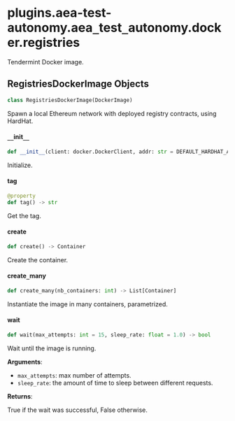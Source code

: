 <a id="plugins.aea-test-autonomy.aea_test_autonomy.docker.registries"></a>

# plugins.aea-test-autonomy.aea`_`test`_`autonomy.docker.registries

Tendermint Docker image.

<a id="plugins.aea-test-autonomy.aea_test_autonomy.docker.registries.RegistriesDockerImage"></a>

## RegistriesDockerImage Objects

```python
class RegistriesDockerImage(DockerImage)
```

Spawn a local Ethereum network with deployed registry contracts, using HardHat.

<a id="plugins.aea-test-autonomy.aea_test_autonomy.docker.registries.RegistriesDockerImage.__init__"></a>

#### `__`init`__`

```python
def __init__(client: docker.DockerClient, addr: str = DEFAULT_HARDHAT_ADDR, port: int = DEFAULT_HARDHAT_PORT, env_vars: Optional[Dict] = None)
```

Initialize.

<a id="plugins.aea-test-autonomy.aea_test_autonomy.docker.registries.RegistriesDockerImage.tag"></a>

#### tag

```python
@property
def tag() -> str
```

Get the tag.

<a id="plugins.aea-test-autonomy.aea_test_autonomy.docker.registries.RegistriesDockerImage.create"></a>

#### create

```python
def create() -> Container
```

Create the container.

<a id="plugins.aea-test-autonomy.aea_test_autonomy.docker.registries.RegistriesDockerImage.create_many"></a>

#### create`_`many

```python
def create_many(nb_containers: int) -> List[Container]
```

Instantiate the image in many containers, parametrized.

<a id="plugins.aea-test-autonomy.aea_test_autonomy.docker.registries.RegistriesDockerImage.wait"></a>

#### wait

```python
def wait(max_attempts: int = 15, sleep_rate: float = 1.0) -> bool
```

Wait until the image is running.

**Arguments**:

- `max_attempts`: max number of attempts.
- `sleep_rate`: the amount of time to sleep between different requests.

**Returns**:

True if the wait was successful, False otherwise.

